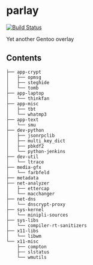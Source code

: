 parlay
======

[![Build Status](https://travis-ci.org/parazyd/parlay.svg?branch=master)](https://travis-ci.org/parazyd/parlay)

Yet another Gentoo overlay

## Contents

```
├── app-crypt
│   ├── opmsg
│   ├── steghide
│   └── tomb
├── app-laptop
│   └── thinkfan
├── app-misc
│   ├── tbt
│   └── whatmp3
├── app-text
│   └── smu
├── dev-python
│   ├── jsonrpclib
│   ├── multi_key_dict
│   ├── pbkdf2
│   └── python-jenkins
├── dev-util
│   └── ltrace
├── media-gfx
│   └── farbfeld
├── metadata
├── net-analyzer
│   ├── ettercap
│   └── macchanger
├── net-dns
│   └── dnscrypt-proxy
├── sys-kernel
│   └── minipli-sources
├── sys-libs
│   └── compiler-rt-sanitizers
├── x11-libs
│   └── libwm
└── x11-misc
    ├── compton
    ├── slstatus
    └── wmutils
```
